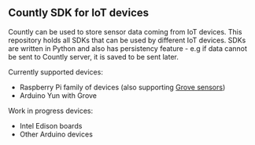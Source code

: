 ## Countly SDK for IoT devices

Countly can be used to store sensor data coming from IoT devices. This repository holds all SDKs that can be used by different IoT devices. SDKs are written in Python and also has persistency feature - e.g if data cannot be sent to Countly server, it is saved to be sent later. 

Currently supported devices: 

* Raspberry Pi family of devices (also supporting [Grove sensors](http://www.dexterindustries.com/GrovePi/supported-sensors/)) 
* Arduino Yun with Grove 

Work in progress devices: 

* Intel Edison boards
* Other Arduino devices
